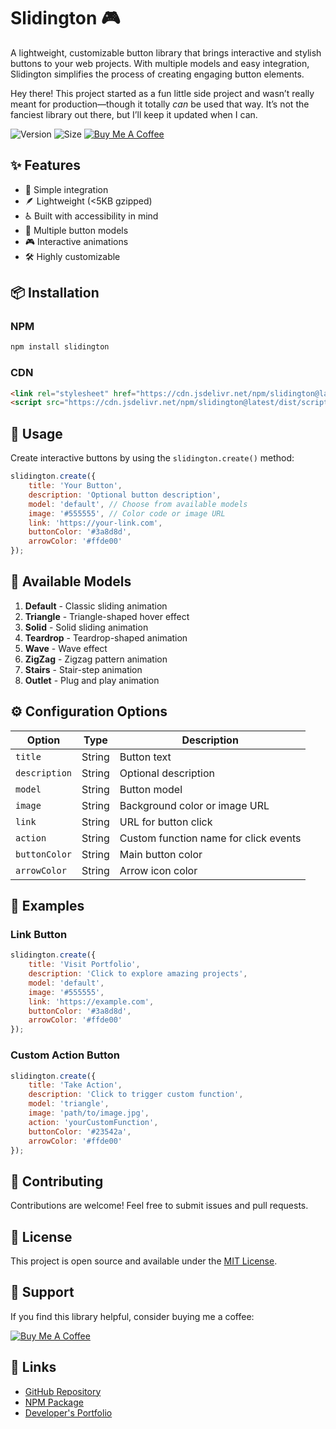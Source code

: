 # Slidington 🎮

A lightweight, customizable button library that brings interactive and stylish buttons to your web projects. With multiple models and easy integration, Slidington simplifies the process of creating engaging button elements.

Hey there! This project started as a fun little side project and wasn’t really meant for production—though it totally *can* be used that way. It’s not the fanciest library out there, but I’ll keep it updated when I can.

![Version](https://img.shields.io/badge/version-1.5.0-blue.svg)
![Size](https://img.shields.io/badge/size-<5KB_gzipped-green.svg)
[![Buy Me A Coffee](https://img.shields.io/badge/Buy%20Me%20a%20Coffee-ffdd00?style=flat&logo=buy-me-a-coffee&logoColor=black)](https://buymeacoffee.com/camolover)

## ✨ Features

- 🎯 Simple integration
- 🪶 Lightweight (<5KB gzipped)
- ♿ Built with accessibility in mind
- 🎨 Multiple button models
- 🎮 Interactive animations
- 🛠️ Highly customizable

## 📦 Installation

### NPM
```bash
npm install slidington
```

### CDN
```html
<link rel="stylesheet" href="https://cdn.jsdelivr.net/npm/slidington@latest/dist/style.min.css">
<script src="https://cdn.jsdelivr.net/npm/slidington@latest/dist/script.min.js"></script>
```

## 🚀 Usage

Create interactive buttons by using the `slidington.create()` method:

```javascript
slidington.create({
    title: 'Your Button',
    description: 'Optional button description',
    model: 'default', // Choose from available models
    image: '#555555', // Color code or image URL
    link: 'https://your-link.com',
    buttonColor: '#3a8d8d',
    arrowColor: '#ffde00'
});
```

## 🎨 Available Models

1. **Default** - Classic sliding animation
2. **Triangle** - Triangle-shaped hover effect
3. **Solid** - Solid sliding animation
4. **Teardrop** - Teardrop-shaped animation
5. **Wave** - Wave effect
6. **ZigZag** - Zigzag pattern animation
7. **Stairs** - Stair-step animation
8. **Outlet** - Plug and play animation

## ⚙️ Configuration Options

| Option | Type | Description |
|--------|------|-------------|
| `title` | String | Button text |
| `description` | String | Optional description |
| `model` | String | Button model |
| `image` | String | Background color or image URL |
| `link` | String | URL for button click |
| `action` | String | Custom function name for click events |
| `buttonColor` | String | Main button color |
| `arrowColor` | String | Arrow icon color |

## 🌟 Examples

### Link Button
```javascript
slidington.create({
    title: 'Visit Portfolio',
    description: 'Click to explore amazing projects',
    model: 'default',
    image: '#555555',
    link: 'https://example.com',
    buttonColor: '#3a8d8d',
    arrowColor: '#ffde00'
});
```

### Custom Action Button
```javascript
slidington.create({
    title: 'Take Action',
    description: 'Click to trigger custom function',
    model: 'triangle',
    image: 'path/to/image.jpg',
    action: 'yourCustomFunction',
    buttonColor: '#23542a',
    arrowColor: '#ffde00'
});
```

## 🤝 Contributing

Contributions are welcome! Feel free to submit issues and pull requests.

## 📝 License

This project is open source and available under the [MIT License](LICENSE).

## 💖 Support

If you find this library helpful, consider buying me a coffee:

[![Buy Me A Coffee](https://img.shields.io/badge/Buy%20Me%20a%20Coffee-ffdd00?style=for-the-badge&logo=buy-me-a-coffee&logoColor=black)](https://buymeacoffee.com/camolover)

## 🔗 Links

- [GitHub Repository](https://github.com/CamoLover/Slidington)
- [NPM Package](https://www.npmjs.com/package/slidington)
- [Developer's Portfolio](https://camolover.dev)

